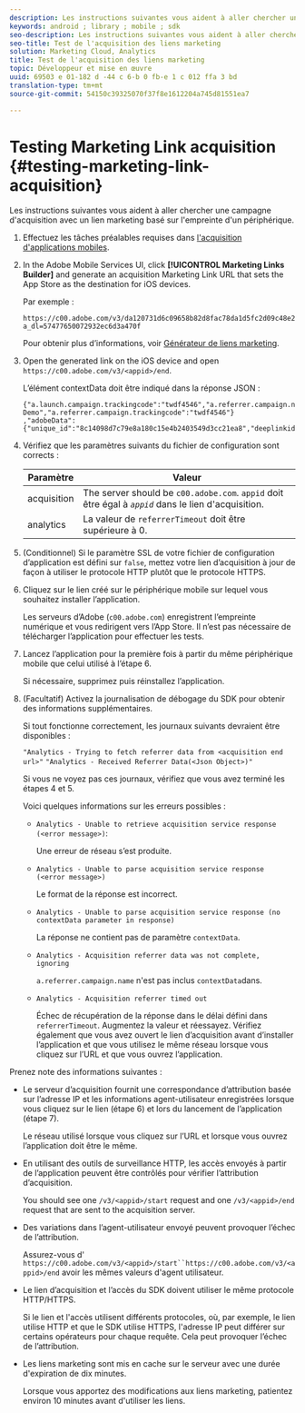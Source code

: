 ```yaml
---
description: Les instructions suivantes vous aident à aller chercher une campagne d'acquisition avec un lien marketing basé sur l'empreinte d'un périphérique.
keywords: android ; library ; mobile ; sdk
seo-description: Les instructions suivantes vous aident à aller chercher une campagne d'acquisition avec un lien marketing basé sur l'empreinte d'un périphérique.
seo-title: Test de l'acquisition des liens marketing
solution: Marketing Cloud, Analytics
title: Test de l'acquisition des liens marketing
topic: Développeur et mise en œuvre
uuid: 69503 e 01-182 d -44 c 6-b 0 fb-e 1 c 012 ffa 3 bd
translation-type: tm+mt
source-git-commit: 54150c39325070f37f8e1612204a745d81551ea7

---
```



# Testing Marketing Link acquisition {#testing-marketing-link-acquisition}

Les instructions suivantes vous aident à aller chercher une campagne d'acquisition avec un lien marketing basé sur l'empreinte d'un périphérique.

1. Effectuez les tâches préalables requises dans [l'acquisition d'applications mobiles](/help/ios/acquisition-main/acquisition.md).
1. In the Adobe Mobile Services UI, click **[!UICONTROL Marketing Links Builder]** and generate an acquisition Marketing Link URL that sets the App Store as the destination for iOS devices.

   Par exemple :

   ```
   https://c00.adobe.com/v3/da120731d6c09658b82d8fac78da1d5fc2d09c48e21b3a55f9e2d7344e08425d/start?a_dl=57477650072932ec6d3a470f
   ```

   Pour obtenir plus d’informations, voir [Générateur de liens marketing](/help/using/acquisition-main/c-marketing-links-builder/c-marketing-links-builder.md).


1. Open the generated link on the iOS device and open `https://c00.adobe.com/v3/<appid>/end`.

   L’élément contextData doit être indiqué dans la réponse JSON :

   ```js{"fingerprint":"bae91bb778f0ad52e37f0892961d06ac6a5c935b","endCallbacks":["***"],"timestamp":1464301217,"appguid":"da120731d6c09658b82d8fac78da1d5fc2d09c48e21b3a55f9e2d7344e08425d","contextData":
   {"a.launch.campaign.trackingcode":"twdf4546","a.referrer.campaign.name":"iOS Demo","a.referrer.campaign.trackingcode":"twdf4546"}
   ,"adobeData":{"unique_id":"8c14098d7c79e8a180c15e4b2403549d3cc21ea8","deeplinkid":"57477650072932ec6d3a470f"}}
   ```

1. Vérifiez que les paramètres suivants du fichier de configuration sont corrects : 

   | Paramètre | Valeur |
   |--- |--- |
   | acquisition | The server should be  `c00.adobe.com`. `appid` doit être égal à *`appid`* dans le lien d'acquisition. |
   | analytics | La valeur de `referrerTimeout` doit être supérieure à 0. |

1. (Conditionnel) Si le paramètre SSL de votre fichier de configuration d’application est défini sur `false`, mettez votre lien d’acquisition à jour de façon à utiliser le protocole HTTP plutôt que le protocole HTTPS.
1. Cliquez sur le lien créé sur le périphérique mobile sur lequel vous souhaitez installer l’application.

   Les serveurs d’Adobe (`c00.adobe.com`) enregistrent l’empreinte numérique et vous redirigent vers l’App Store. Il n’est pas nécessaire de télécharger l’application pour effectuer les tests.
1. Lancez l’application pour la première fois à partir du même périphérique mobile que celui utilisé à l’étape 6.

   Si nécessaire, supprimez puis réinstallez l’application.
1. (Facultatif) Activez la journalisation de débogage du SDK pour obtenir des informations supplémentaires.

   Si tout fonctionne correctement, les journaux suivants devraient être disponibles :

   `"Analytics - Trying to fetch referrer data from <acquisition end url>"`
   `"Analytics - Received Referrer Data(<Json Object>)"`

   Si vous ne voyez pas ces journaux, vérifiez que vous avez terminé les étapes 4 et 5.

   Voici quelques informations sur les erreurs possibles :

   * `Analytics - Unable to retrieve acquisition service response (<error message>)`:

      Une erreur de réseau s’est produite.

   * `Analytics - Unable to parse acquisition service response (<error message>)`

      Le format de la réponse est incorrect.

   * `Analytics - Unable to parse acquisition service response (no contextData parameter in response)`

      La réponse ne contient pas de paramètre `contextData`.

   * `Analytics - Acquisition referrer data was not complete, ignoring`

      `a.referrer.campaign.name` n'est pas inclus `contextData`dans.

   * `Analytics - Acquisition referrer timed out`

      Échec de récupération de la réponse dans le délai défini dans `referrerTimeout`. Augmentez la valeur et réessayez. Vérifiez également que vous avez ouvert le lien d’acquisition avant d’installer l’application et que vous utilisez le même réseau lorsque vous cliquez sur l’URL et que vous ouvrez l’application.

Prenez note des informations suivantes :

* Le serveur d’acquisition fournit une correspondance d’attribution basée sur l’adresse IP et les informations agent-utilisateur enregistrées lorsque vous cliquez sur le lien (étape 6) et lors du lancement de l’application (étape 7).

   Le réseau utilisé lorsque vous cliquez sur l’URL et lorsque vous ouvrez l’application doit être le même.

* En utilisant des outils de surveillance HTTP, les accès envoyés à partir de l’application peuvent être contrôlés pour vérifier l’attribution d’acquisition.

   You should see one `/v3/<appid>/start` request and one `/v3/<appid>/end` request that are sent to the acquisition server.

* Des variations dans l’agent-utilisateur envoyé peuvent provoquer l’échec de l’attribution.

   Assurez-vous d' `https://c00.adobe.com/v3/<appid>/start``https://c00.adobe.com/v3/<appid>/end` avoir les mêmes valeurs d'agent utilisateur.

* Le lien d’acquisition et l’accès du SDK doivent utiliser le même protocole HTTP/HTTPS.

   Si le lien et l'accès utilisent différents protocoles, où, par exemple, le lien utilise HTTP et que le SDK utilise HTTPS, l'adresse IP peut différer sur certains opérateurs pour chaque requête. Cela peut provoquer l’échec de l’attribution.

* Les liens marketing sont mis en cache sur le serveur avec une durée d'expiration de dix minutes.

   Lorsque vous apportez des modifications aux liens marketing, patientez environ 10 minutes avant d'utiliser les liens.